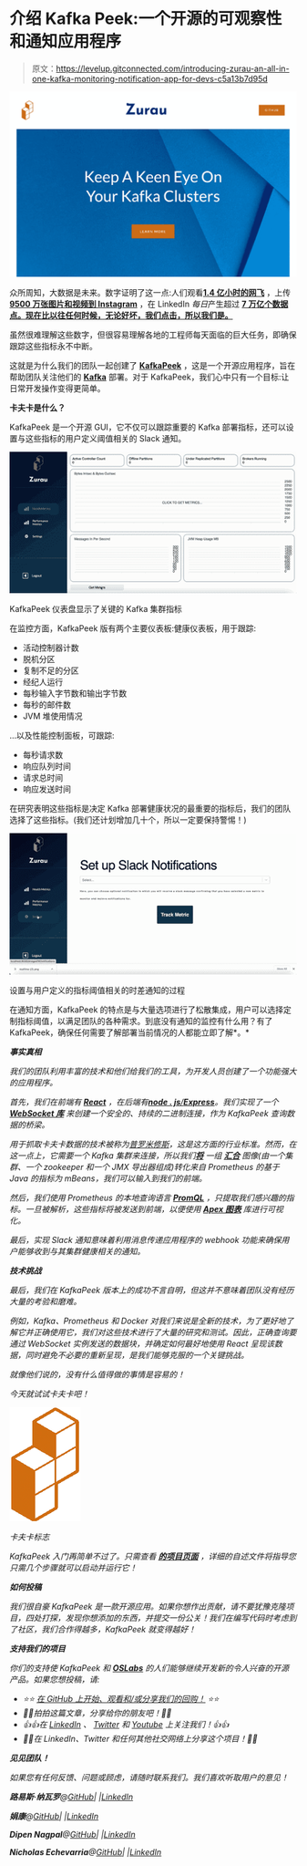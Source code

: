 # 介绍 Kafka Peek:一个开源的可观察性和通知应用程序

> 原文：<https://levelup.gitconnected.com/introducing-zurau-an-all-in-one-kafka-monitoring-notification-app-for-devs-c5a13b7d95d>

![](img/e7e04ec11f01b6b5374c5d4095f71f01.png)

众所周知，大数据是未来。数字证明了这一点:人们观看[**1.4 亿小时的网飞**](https://dataprot.net/statistics/netflix-statistics/) ，上传[**9500 万张图片和视频到 Instagram**](https://earthweb.com/how-many-pictures-are-on-instagram/#:~:text=The%20number%20of%20pictures%20and,videos%20shared%20on%20this%20platform.) ，在 LinkedIn *每日*产生超过 [**7 万亿个数据点。现在比以往任何时候，无论好坏，我们点击，所以我们是。**](https://engineering.linkedin.com/blog/2019/apache-kafka-trillion-messages)

虽然很难理解这些数字，但很容易理解各地的工程师每天面临的巨大任务，即确保跟踪这些指标永不中断。

这就是为什么我们的团队一起创建了 [**KafkaPeek**](https://www.kafkapeek.dev) ，这是一个开源应用程序，旨在帮助团队关注他们的 [**Kafka**](https://kafka.apache.org/) 部署。对于 KafkaPeek，我们心中只有一个目标:让日常开发操作变得更简单。

**卡夫卡是什么？**

KafkaPeek 是一个开源 GUI，它不仅可以跟踪重要的 Kafka 部署指标，还可以设置与这些指标的用户定义阈值相关的 Slack 通知。

![](img/b0b37f89eb0b76858b59e6d88b776d5d.png)

KafkaPeek 仪表盘显示了关键的 Kafka 集群指标

在监控方面，KafkaPeek 版有两个主要仪表板:健康仪表板，用于跟踪:

*   活动控制器计数
*   脱机分区
*   复制不足的分区
*   经纪人运行
*   每秒输入字节数和输出字节数
*   每秒的邮件数
*   JVM 堆使用情况

…以及性能控制面板，可跟踪:

*   每秒请求数
*   响应队列时间
*   请求总时间
*   响应发送时间

在研究表明这些指标是决定 Kafka 部署健康状况的最重要的指标后，我们的团队选择了这些指标。(我们还计划增加几十个，所以一定要保持警惕！)

![](img/691e297a56a38e8f908f96bcad883739.png)

设置与用户定义的指标阈值相关的时差通知的过程

在通知方面，KafkaPeek 的特点是与大量选项进行了松散集成，用户可以选择定制指标阈值，以满足团队的各种需求。到底没有通知的监控有什么用？有了 KafkaPeek，确保任何需要了解部署当前情况的人都能立即了解*。*

***事实真相***

*我们的团队利用丰富的技术和他们给我们的工具，为开发人员创建了一个功能强大的应用程序。*

*首先，我们在前端有 [**React**](https://reactjs.org/) ，在后端有[**node . js**/](https://nodejs.org/en/)[**Express**](https://expressjs.com/)。我们实现了一个 [**WebSocket 库**](https://socket.io/) 来创建一个安全的、持续的二进制连接，作为 KafkaPeek 查询数据的桥梁。*

*用于抓取卡夫卡数据的技术被称为[普罗米修斯](https://prometheus.io/)，这是这方面的行业标准。然而，在这一点上，它需要一个 Kafka 集群来连接，所以我们[**将**](https://www.docker.com/) 一组 [**汇合**](https://www.confluent.io/) 图像(由一个集群、一个 zookeeper 和一个 JMX 导出器组成)转化来自 Prometheus 的基于 Java 的指标为 mBeans，我们可以输入到我们的前端。*

*然后，我们使用 Prometheus 的本地查询语言 [**PromQL**](https://prometheus.io/docs/prometheus/latest/querying/basics/) ，只提取我们感兴趣的指标。一旦被解析，这些指标将被发送到前端，以便使用 [**Apex 图表**](https://apexcharts.com/) 库进行可视化。*

*最后，实现 Slack 通知意味着利用消息传递应用程序的 webhook 功能来确保用户能够收到与其集群健康相关的通知。*

***技术挑战***

*最后，我们在 KafkaPeek 版本上的成功不言自明，但这并不意味着团队没有经历大量的考验和磨难。*

*例如，Kafka、Prometheus 和 Docker 对我们来说是全新的技术，为了更好地了解它并正确使用它，我们对这些技术进行了大量的研究和测试。因此，正确查询要通过 WebSocket 实例发送的数据块，并确定如何最好地使用 React 呈现该数据，同时避免不必要的重新呈现，是我们能够克服的一个关键挑战。*

*就像他们说的，没有什么值得做的事情是容易的！*

*今天就试试卡夫卡吧！*

*![](img/2a8424e7f4f9c8c136819ecd0cebb2fe.png)*

*卡夫卡标志*

*KafkaPeek 入门再简单不过了。只需查看 [**的项目页面**](https://github.com/oslabs-beta/KafkaPeek) ，详细的自述文件将指导您只需几个步骤就可以启动并运行它！*

***如何投稿***

*我们很自豪 KafkaPeek 是一款开源应用。如果你想作出贡献，请不要犹豫克隆项目，四处打探，发现你想添加的东西，并提交一份公关！我们在编写代码时考虑到了社区，我们合作得越多，KafkaPeek 就变得越好！*

***支持我们的项目***

*你们的支持使 KafkaPeek 和 [**OSLabs**](https://opensourcelabs.io/) 的人们能够继续开发新的令人兴奋的开源产品。如果您想投稿，请:*

*   *⭐️⭐️ [在 GitHub 上开始、观看和/或分享我们的回购！](https://github.com/oslabs-beta/KafkaPeek) ⭐️⭐️*
*   *👏👏拍拍这篇文章，分享给你的朋友吧！​​👏👏*
*   *👍👍在 [LinkedIn](https://www.linkedin.com/company/kafkapeek) 、 [Twitter](https://www.twitter.com/kafkapeek) 和 [Youtube](https://youtu.be/BjO1mNr_6aU) 上关注我们！​​ 👍👍*
*   *📨📨在 LinkedIn、Twitter 和任何其他社交网络上分享这个项目！​​📨📨*

***见见团队！***

*如果您有任何反馈、问题或顾虑，请随时联系我们。我们喜欢听取用户的意见！*

***路易斯·纳瓦罗**@[GitHub](https://github.com/luis-e-navarro)| |[LinkedIn](https://www.linkedin.com/in/luis-e-navarro/)*

***娟康**@[GitHub](https://github.com/juanpakang)| |[LinkedIn](https://www.linkedin.com/in/juankang/)*

***Dipen Nagpal**@[GitHub](https://github.com/dnagpal1)| |[LinkedIn](https://www.linkedin.com/in/dipen-nagpal/)*

***Nicholas Echevarria**@[GitHub](https://github.com/nick-echevarria)| |[LinkedIn](https://www.linkedin.com/in/nicholasechevarria/)*
